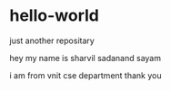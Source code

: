 # hello-world
just another repositary

hey my name is 
sharvil 
sadanand 
sayam

i am from vnit 
cse department
thank you
